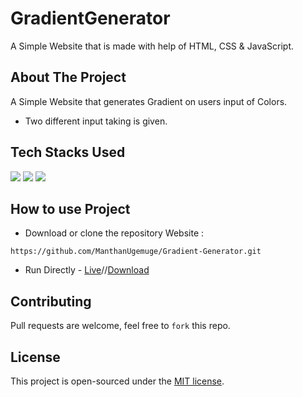 # GradientGenerator

A Simple Website that is made with help of HTML, CSS & JavaScript.

## About The Project
A Simple Website that generates Gradient on users input of Colors.
- Two different input taking is given.

## Tech Stacks Used

<a target="_blank" href="https://www.w3schools.com/html/default.asp"><img src="https://img.shields.io/badge/html5%20-%23E34F26.svg?&style=for-the-badge&logo=html5&logoColor=white"></img></a>
<a target="_blank" href="https://www.w3schools.com/css/default.asp"><img src="https://img.shields.io/badge/css3%20-%231572B6.svg?&style=for-the-badge&logo=css3&logoColor=white"></img></a>
<a target="_blank" href="https://www.w3schools.com/js/default.asp"><img src="https://img.shields.io/badge/javascript%20-%23323330.svg?&style=for-the-badge&logo=javascript&logoColor=%23F7DF1E"></img></a>

## How to use Project

- Download or clone the repository Website : 
```
https://github.com/ManthanUgemuge/Gradient-Generator.git
```
- Run Directly - [Live](https://manthanugemuge.github.io/Gradient-Generator/)//[Download](https://github.com/ManthanUgemuge/Gradient-Generator/archive/refs/heads/main.zip)

## Contributing
Pull requests are welcome, feel free to ```fork``` this repo.

## License
This project is open-sourced under the [MIT license]().

